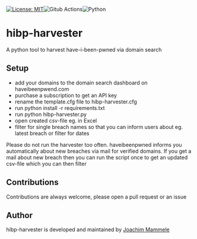 [![License: MIT](https://img.shields.io/badge/License-MIT-yellow.svg)](https://opensource.org/licenses/MIT)![Gitub Actions](https://github.com/security-companion/hibp-harvester/actions/workflows/python-app.yml/badge.svg)![Python](https://img.shields.io/badge/programming_language-python-blue)
# hibp-harvester
A python tool to harvest have-i-been-pwned via domain search

## Setup

* add your domains to the domain search dashboard on haveibeenpwend.com
* purchase a subscription to get an API key
* rename the template.cfg file to hibp-harvester.cfg
* run python install -r requirements.txt
* run python hibp-harvester.py
* open created csv-file eg. in Excel
* filter for single breach names so that you can inform users about eg. latest breach or filter for dates

Please do not run the harvester too often. 
haveibeenpwned informs you automatically about new breaches via mail for verified domains. If you get a mail about new breach then you can run the script once to get an updated csv-file which you can then filter

## Contributions
Contributions are always welcome, please open a pull request or an issue

## Author

hibp-harvester is developed and maintained by [Joachim Mammele](https://security-companion.net)